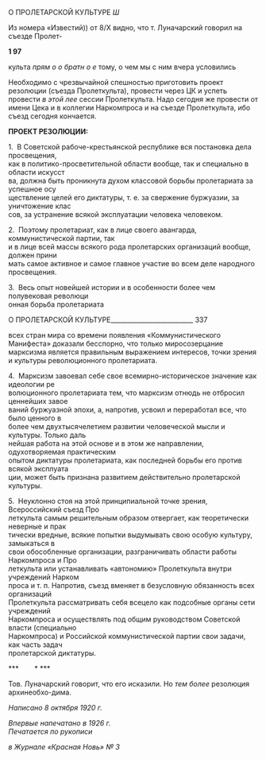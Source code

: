 О ПРОЛЕТАРСКОЙ КУЛЬТУРЕ _Ш_

Из номера «Известий)) от 8/Х видно, что т. Луначарский говорил на съезде Пролет-

**1 97**

культа _прям о о братн о е_ тому, о чем мы с ним вчера условились

Необходимо с чрезвычайной спешностью приготовить проект резолюции (съезда Пролеткульта), провести через ЦК и успеть провести _в этой лее_ сессии Пролет­культа. Надо сегодня же провести от имени Цека и в коллегии Наркомпроса и на съезде Пролеткульта, ибо съезд сегодня кончается.

**ПРОЕКТ РЕЗОЛЮЦИИ:**

1.  В Советской рабоче-крестьянской республике вся постановка дела просвещения,  
как в политико-просветительной области вообще, так и специально в области искусст­  
ва, должна быть проникнута духом классовой борьбы пролетариата за успешное осу­  
ществление целей его диктатуры, т. е. за свержение буржуазии, за уничтожение клас­  
сов, за устранение всякой эксплуатации человека человеком.

2.  Поэтому пролетариат, как в лице своего авангарда, коммунистической партии, так  
и в лице всей массы всякого рода пролетарских организаций вообще, должен прини­  
мать самое активное и самое главное участие во всем деле народного просвещения.

3.  Весь опыт новейшей истории и в особенности более чем полувековая революци­  
онная борьба пролетариата

  

О ПРОЛЕТАРСКОЙ КУЛЬТУРЕ__________________________ 337

всех стран мира со времени появления «Коммунистического Манифеста» доказали бес­спорно, что только миросозерцание марксизма является правильным выражением ин­тересов, точки зрения и культуры революционного пролетариата.

4.  Марксизм завоевал себе свое всемирно-историческое значение как идеологии ре­  
волюционного пролетариата тем, что марксизм отнюдь не отбросил ценнейших завое­  
ваний буржуазной эпохи, а, напротив, усвоил и переработал все, что было ценного в  
более чем двухтысячелетием развитии человеческой мысли и культуры. Только даль­  
нейшая работа на этой основе и в этом же направлении, одухотворяемая практическим  
опытом диктатуры пролетариата, как последней борьбы его против всякой эксплуата­  
ции, может быть признана развитием действительно пролетарской культуры.

5.  Неуклонно стоя на этой принципиальной точке зрения, Всероссийский съезд Про­  
леткульта самым решительным образом отвергает, как теоретически неверные и прак­  
тически вредные, всякие попытки выдумывать свою особую культуру, замыкаться в  
свои обособленные организации, разграничивать области работы Наркомпроса и Про­  
леткульта или устанавливать «автономию» Пролеткульта внутри учреждений Нарком­  
проса и т. п. Напротив, съезд вменяет в безусловную обязанность всех организаций  
Пролеткульта рассматривать себя всецело как подсобные органы сети учреждений  
Наркомпроса и осуществлять под общим руководством Советской власти (специально  
Наркомпроса) и Российской коммунистической партии свои задачи, как часть задач  
пролетарской диктатуры.

***        * ***

Тов. Луначарский говорит, что его исказили. Но _тем более_ резолюция архинеобхо-дима.

_Написано 8 октября 1920 г._

_Впервые напечатано в 1926 г.                                                             Печатается по рукописи_

_в Журнале «Красная Новь» № 3_